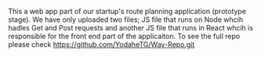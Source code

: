This a web app part of our startup's route planning application (prototype stage). We have only uploaded two files; JS file that runs on Node whcih hadles Get and Post requests and another JS file that runs in React whcih is responsible for the front end part of the applicaiton. To see the full repo please check https://github.com/YodaheTG/Way-Repo.git 
